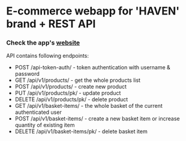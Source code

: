 #  E-commerce webapp for 'HAVEN' brand + REST API

### Check the app's [website](https://havengoods.ru/)

API contains following endpoints:
* POST /api-token-auth/ - token authentication with username & password
* GET /api/v1/products/ - get the whole products list
* POST /api/v1/products/ - create new product
* PUT /api/v1/products/pk/ - update product
* DELETE /api/v1/products/pk/ - delete product
* GET /api/v1/basket-items/ - the whole basket of the current authenticated user
* POST /api/v1/basket-items/ - create a new basket item or increase quantity of existing item
* DELETE /api/v1/basket-items/pk/ - delete basket item
